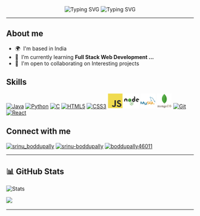 <div align="center">
<img src="https://readme-typing-svg.demolab.com?font=Fira+Code&weight=600&size=30&pause=4000&color=12F735&center=true&random=false&width=535&height=50&lines=Hi+%F0%9F%91%8B%2C+I'm+Srinu+Boddupally" alt="Typing SVG" />
<img src="https://readme-typing-svg.demolab.com?font=Fira+Code&pause=1700&color=32F736&center=true&random=true&width=800&height=60&lines=Bio" alt="Typing SVG" />
</div>

---

## About me
- 🌍  I'm based in India
- 🧠  I’m currently learning <b>Full Stack Web Development ...</b>
- 🤝  I'm open to collaborating on Interesting projects

## Skills

<p align="left">
  <a href="https://www.oracle.com/java/" target="_blank" rel="noreferrer"><img src="https://raw.githubusercontent.com/danielcranney/readme-generator/main/public/icons/skills/java-colored.svg" width="36" height="36" alt="Java" /></a>
  <a href="https://www.python.org/" target="_blank" rel="noreferrer"><img src="https://raw.githubusercontent.com/danielcranney/readme-generator/main/public/icons/skills/python-colored.svg" width="36" height="36" alt="Python" /></a>
  <a href="https://docs.microsoft.com/en-us/cpp/?view=msvc-170" target="_blank" rel="noreferrer"><img src="https://raw.githubusercontent.com/danielcranney/readme-generator/main/public/icons/skills/c-colored.svg" width="36" height="36" alt="C" /></a>
  <a href="https://developer.mozilla.org/en-US/docs/Glossary/HTML5" target="_blank" rel="noreferrer"><img src="https://raw.githubusercontent.com/danielcranney/readme-generator/main/public/icons/skills/html5-colored.svg" width="36" height="36" alt="HTML5" /></a>
  <a href="https://www.w3.org/TR/CSS/#css" target="_blank" rel="noreferrer"><img src="https://raw.githubusercontent.com/danielcranney/readme-generator/main/public/icons/skills/css3-colored.svg" width="36" height="36" alt="CSS3" /></a>
  <a href="https://developer.mozilla.org/en-US/docs/Web/JavaScript" target="_blank" rel="noreferrer"><img src="https://raw.githubusercontent.com/devicons/devicon/master/icons/javascript/javascript-original.svg" alt="javascript" width="40" height="40"/></a>
  <a href="https://nodejs.org" target="_blank" rel="noreferrer"> <img src="https://raw.githubusercontent.com/devicons/devicon/master/icons/nodejs/nodejs-original-wordmark.svg" alt="nodejs" width="40" height="40"/></a>
  <a href="https://www.mysql.com/" target="_blank" rel="noreferrer"> <img src="https://raw.githubusercontent.com/devicons/devicon/master/icons/mysql/mysql-original-wordmark.svg" alt="mysql" width="40" height="40"/></a>
  <a href="https://www.mongodb.com/" target="_blank" rel="noreferrer"><img src="https://raw.githubusercontent.com/devicons/devicon/master/icons/mongodb/mongodb-original-wordmark.svg" alt="mongodb" width="40" height="40"/></a>
  <a href="https://git-scm.com/" target="_blank" rel="noreferrer"><img src="https://raw.githubusercontent.com/danielcranney/readme-generator/main/public/icons/skills/git-colored.svg" width="36" height="36" alt="Git" /></a>
  <a href="https://reactjs.org/" target="_blank" rel="noreferrer"><img src="https://raw.githubusercontent.com/danielcranney/readme-generator/main/public/icons/skills/react-colored.svg" width="36" height="36" alt="React" /></a>
</p>

## Connect with me
<p align="left">
<a href="https://instagram.com/__srinu__01__" target="blank"><img align="center" src="https://raw.githubusercontent.com/rahuldkjain/github-profile-readme-generator/master/src/images/icons/Social/instagram.svg" alt="srinu_boddupally" height="30" width="40" /></a>
<a href="https://linkedin.com/in/srinu-boddupally-b07081298" target="blank"><img align="center" src="https://raw.githubusercontent.com/rahuldkjain/github-profile-readme-generator/master/src/images/icons/Social/linked-in-alt.svg" alt="srinu-boddupally" height="30" width="40" /></a>
<a href="https://twitter.com/boddupally46011" target="blank"><img align="center" src="https://raw.githubusercontent.com/rahuldkjain/github-profile-readme-generator/master/src/images/icons/Social/twitter.svg" alt="boddupally46011" height="30" width="40" /></a>
</p>

---
## 📊 GitHub Stats

![Stats](https://github-readme-stats.vercel.app/api?username=srinu-boddupally&show_icons=true&hide_border=false&theme=blue-green&count_private=true)

![](https://github-readme-streak-stats.vercel.app/?user=srinu-boddupally&theme=github-dark&hide_border=false)<br/>

---

